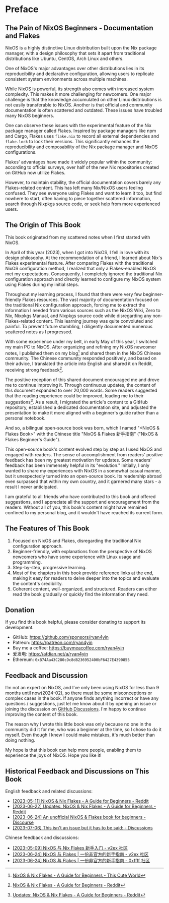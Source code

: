 # Preface

## The Pain of NixOS Beginners - Documentation and Flakes

NixOS is a highly distinctive Linux distribution built upon the Nix package manager, with
a design philosophy that sets it apart from traditional distributions like Ubuntu, CentOS,
Arch Linux and others.

One of NixOS's major advantages over other distributions lies in its reproducibility and
declarative configuration, allowing users to replicate consistent system environments
across multiple machines.

While NixOS is powerful, its strength also comes with increased system complexity. This
makes it more challenging for newcomers. One major challenge is that the knowledge
accumulated on other Linux distributions is not easily transferable to NixOS. Another is
that official and community documentation is often scattered and outdated. These issues
have troubled many NixOS beginners.

One can observe these issues with the experimental feature of the Nix package manager
called Flakes. Inspired by package managers like npm and Cargo, Flakes uses `flake.nix` to
record all external dependencies and `flake.lock` to lock their versions. This
significantly enhances the reproducibility and composability of the Nix package manager
and NixOS configurations.

Flakes' advantages have made it widely popular within the community: according to official
surveys, over half of the new Nix repositories created on GitHub now utilize Flakes.

However, to maintain stability, the official documentation covers barely any
Flakes-related content. This has left many Nix/NixOS users feeling confused. They see
everyone using Flakes and want to learn it too, but find nowhere to start, often having to
piece together scattered information, search through Nixpkgs source code, or seek help
from more experienced users.

## The Origin of This Book

This book originated from my scattered notes when I first started with NixOS.

In April of this year (2023), when I got into NixOS, I fell in love with its design
philosophy. At the recommendation of a friend, I learned about Nix's Flakes experimental
feature. After comparing Flakes with the traditional NixOS configuration method, I
realized that only a Flakes-enabled NixOS met my expectations. Consequently, I completely
ignored the traditional Nix configuration approach and directly learned to configure my
NixOS system using Flakes during my initial steps.

Throughout my learning process, I found that there were very few beginner-friendly Flakes
resources. The vast majority of documentation focused on the traditional Nix configuration
approach, forcing me to extract the information I needed from various sources such as the
NixOS Wiki, Zero to Nix, Nixpkgs Manual, and Nixpkgs source code while disregarding any
non-Flakes-related content. This learning journey was quite convoluted and painful. To
prevent future stumbling, I diligently documented numerous scattered notes as I
progressed.

With some experience under my belt, in early May of this year, I switched my main PC to
NixOS. After organizing and refining my NixOS newcomer notes, I published them on my
blog[^1] and shared them in the NixOS Chinese community. The Chinese community responded
positively, and based on their advice, I translated the article into English and shared it
on Reddit, receiving strong feedback[^2].

The positive reception of this shared document encouraged me and drove me to continue
improving it. Through continuous updates, the content of this document expanded to over
20,000 words. Some readers suggested that the reading experience could be improved,
leading me to their suggestions[^3]. As a result, I migrated the article's content to a
GitHub repository, established a dedicated documentation site, and adjusted the
presentation to make it more aligned with a beginner's guide rather than a personal
notebook.

And so, a bilingual open-source book was born, which I named "<NixOS & Flakes Book>" with
the Chinese title "NixOS & Flakes 新手指南" ("NixOS & Flakes Beginner's Guide").

This open-source book's content evolved step by step as I used NixOS and engaged with
readers. The sense of accomplishment from readers' positive feedback has been my greatest
motivation for updates. Some readers' feedback has been immensely helpful in its
"evolution." Initially, I only wanted to share my experiences with NixOS in a somewhat
casual manner, but it unexpectedly turned into an open-source book. Its readership abroad
even surpassed that within my own country, and it garnered many stars - a result I never
anticipated.

I am grateful to all friends who have contributed to this book and offered suggestions,
and I appreciate all the support and encouragement from the readers. Without all of you,
this book's content might have remained confined to my personal blog, and it wouldn't have
reached its current form.

## The Features of This Book

1. Focused on NixOS and Flakes, disregarding the traditional Nix configuration approach.
2. Beginner-friendly, with explanations from the perspective of NixOS newcomers who have
   some experience with Linux usage and programming.
3. Step-by-step, progressive learning.
4. Most of the chapters in this book provide reference links at the end, making it easy
   for readers to delve deeper into the topics and evaluate the content's credibility.
5. Coherent content, well-organized, and structured. Readers can either read the book
   gradually or quickly find the information they need.

## Donation

If you find this book helpful, please consider donating to support its development.

- GitHub: <https://github.com/sponsors/ryan4yin>
- Patreon: <https://patreon.com/ryan4yin>
- Buy me a coffee: <https://buymeacoffee.com/ryan4yin>
- 爱发电: <https://afdian.net/a/ryan4yin>
- Ethereum: `0xB74Aa43C280cDc8d8236952400bF6427E4390855`

## Feedback and Discussion

I’m not an expert on NixOS, and I’ve only been using NixOS for less than 9 months until
now(2024-02), so there must be some misconceptions or complex cases in the book. If anyone
finds anything incorrect or have any questions / suggestions, just let me know about it by
opening an issue or joining the discussion on
[GitHub Discussions](https://github.com/ryan4yin/nixos-and-flakes-book/discussions). I'm
happy to continue improving the content of this book.

The reason why I wrote this little book was only because no one in the community did it
for me, who was a beginner at the time, so I chose to do it myself. Even though I knew I
could make mistakes, it's much better than doing nothing.

My hope is that this book can help more people, enabling them to experience the joys of
NixOS. Hope you like it!

## Historical Feedback and Discussions on This Book

English feedback and related discussions:

- [[2023-05-11] NixOS & Nix Flakes - A Guide for Beginners - Reddit](https://www.reddit.com/r/NixOS/comments/13dxw9d/nixos_nix_flakes_a_guide_for_beginners/)
- [[2023-06-22] Updates: NixOS & Nix Flakes - A Guide for Beginners - Reddit](https://www.reddit.com/r/NixOS/comments/14fvz1q/updates_nixos_nix_flakes_a_guide_for_beginners/)
- [[2023-06-24] An unofficial NixOS & Flakes book for beginners - Discourse](https://discourse.nixos.org/t/an-unofficial-nixos-flakes-book-for-beginners/29561)
- [[2023-07-06] This isn't an issue but it has to be said: - Discussions](https://github.com/ryan4yin/nixos-and-flakes-book/discussions/43)

Chinese feedback and discussions:

- [[2023-05-09] NixOS 与 Nix Flakes 新手入门 - v2ex 社区](https://www.v2ex.com/t/938569#reply45)
- [[2023-06-24] NixOS 与 Flakes | 一份非官方的新手指南 - v2ex 社区](https://www.v2ex.com/t/951190#reply9)
- [[2023-06-24] NixOS 与 Flakes | 一份非官方的新手指南 - 0xffff 社区](https://0xffff.one/d/1547-nixos-yu-flakes-yi-fen-fei-guan)

[^1]:
    [NixOS & Nix Flakes - A Guide for Beginners - This Cute World](https://thiscute.world/en/posts/nixos-and-flake-basics/)

[^2]:
    [NixOS & Nix Flakes - A Guide for Beginners - Reddit](https://www.reddit.com/r/NixOS/comments/13dxw9d/nixos_nix_flakes_a_guide_for_beginners/)

[^3]:
    [Updates: NixOS & Nix Flakes - A Guide for Beginners - Reddit](https://www.reddit.com/r/NixOS/comments/14fvz1q/comment/jp4xhj3/?context=3)
